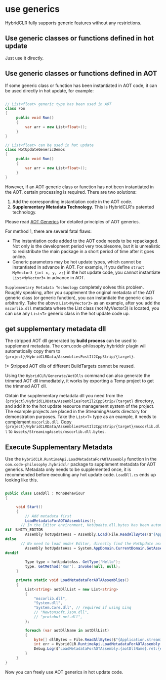 # use generics

HybridCLR fully supports generic features without any restrictions.

## Use generic classes or functions defined in hot update

Just use it directly.

## Use generic classes or functions defined in AOT

If some generic class or function has been instantiated in AOT code, it can be used directly in hot update, for example:

```csharp

// List<float> generic type has been used in AOT
class Foo
{
     public void Run()
     {
         var arr = new List<float>();
     }
}

// List<float> can be used in hot update
class HotUpdateGenericDemos
{
     public void Run()
     {
         var arr = new List<float>();
     }
}

```

However, if an AOT generic class or function has not been instantiated in the AOT, certain processing is required. There are two solutions:

1. Add the corresponding instantiation code in the AOT code.
1. **Supplementary Metadata Technology**. This is HybridCLR's patented technology.

Please read [AOT Generics](/en/basic/aotgeneric.md) for detailed principles of AOT generics.

For method 1, there are several fatal flaws:

- The instantiation code added to the AOT code needs to be repackaged. Not only is the development period very troublesome, but it is unrealistic to redistribute the main package in a short period of time after it goes online.
- Generic parameters may be hot update types, which cannot be instantiated in advance in AOT. For example, if you define `struct MyVector3 {int x, y, z;}` in the hot update code, you cannot instantiate `List<MyVector3>` in advance in AOT.

`Supplementary Metadata Technology` completely solves this problem. Roughly speaking, after you supplement the original metadata of the AOT generic class (or generic function), you can instantiate the generic class arbitrarily. Take the above `List<MyVector3>` as an example, after you add the `mscorlib.dll` metadata where the List class (not MyVector3) is located, you can use any `List<T>` generic class in the hot update code up.

## get supplementary metadata dll

The stripped AOT dll generated by **build process** can be used to supplement metadata. The com.code-philosophy.hybridclr plugin will automatically copy them to `{project}/HybridCLRData/AssembliesPostIl2CppStrip/{target}`.

!> Stripped AOT dlls of different BuildTargets cannot be reused.

Using the `HybridCLR/Generate/AotDlls` command can also generate the trimmed AOT dll immediately, it works by exporting a Temp project to get the trimmed AOT dll.

Obtain the supplementary metadata dll you need from the `{project}/HybridCLRData/AssembliesPostIl2CppStrip/{target}` directory, and add it to the hot update resource management system of the project. The example projects are placed in the StreamingAssets directory for demonstration purposes.
Take the `List<T>` type as an example, it needs to complement `mscorlib.dll`. Copy `{project}/HybridCLRData/AssembliesPostIl2CppStrip/{target}/mscorlib.dll` to `Assets/StreamingAssets/mscorlib.dll.bytes`.

## Execute Supplementary Metadata

Use the `HybridCLR.RuntimeApi.LoadMetadataForAOTAssembly` function in the `com.code-philosophy.hybridclr` package to supplement metadata for AOT generics.
Metadata only needs to be supplemented once, it is recommended before executing any hot update code. `LoadDll.cs` ends up looking like this.

```csharp

public class LoadDll : MonoBehaviour
{

     void Start()
     {
         // Add metadata first
         LoadMetadataForAOTAAssemblies();
       // In the Editor environment, HotUpdate.dll.bytes has been automatically loaded and does not need to be loaded. Repeated loading will cause problems.
#if !UNITY_EDITOR
         Assembly hotUpdateAss = Assembly.Load(File.ReadAllBytes($"{Application.streamingAssetsPath}/HotUpdate.dll.bytes"));
#else
       // No need to load under Editor, directly find the HotUpdate assembly
         Assembly hotUpdateAss = System.AppDomain.CurrentDomain.GetAssemblies().First(a => a.GetName().Name == "HotUpdate");
#endif
    
         Type type = hotUpdateAss. GetType("Hello");
         type. GetMethod("Run"). Invoke(null, null);
     }

     private static void LoadMetadataForAOTAAssemblies()
     {
         List<string> aotDllList = new List<string>
         {
             "mscorlib.dll",
             "System.dll",
             "System.Core.dll", // required if using Linq
             // "Newtonsoft.Json.dll",
             // "protobuf-net.dll",
         };

         foreach (var aotDllName in aotDllList)
         {
             byte[] dllBytes = File.ReadAllBytes($"{Application.streamingAssetsPath}/{aotDllName}.bytes");
             int err = HybridCLR.RuntimeApi.LoadMetadataForAOTAssembly(dllBytes, HomologousImageMode.SuperSet);
             Debug.Log($"LoadMetadataForAOTAssembly:{aotDllName}.ret:{err}");
         }
     }
}
```

Now you can freely use AOT generics in hot update code.